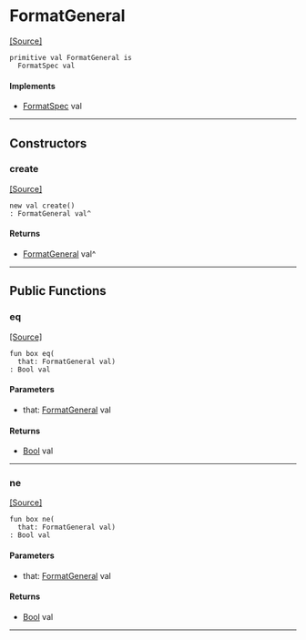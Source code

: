 # FormatGeneral
<span class="source-link">[[Source]](src/format/format_spec.md#L-0-31)</span>
```pony
primitive val FormatGeneral is
  FormatSpec val
```

#### Implements

* [FormatSpec](format-FormatSpec.md) val

---

## Constructors

### create
<span class="source-link">[[Source]](src/format/format_spec.md#L-0-31)</span>


```pony
new val create()
: FormatGeneral val^
```

#### Returns

* [FormatGeneral](format-FormatGeneral.md) val^

---

## Public Functions

### eq
<span class="source-link">[[Source]](src/format/format_spec.md#L-0-32)</span>


```pony
fun box eq(
  that: FormatGeneral val)
: Bool val
```
#### Parameters

*   that: [FormatGeneral](format-FormatGeneral.md) val

#### Returns

* [Bool](builtin-Bool.md) val

---

### ne
<span class="source-link">[[Source]](src/format/format_spec.md#L-0-32)</span>


```pony
fun box ne(
  that: FormatGeneral val)
: Bool val
```
#### Parameters

*   that: [FormatGeneral](format-FormatGeneral.md) val

#### Returns

* [Bool](builtin-Bool.md) val

---

